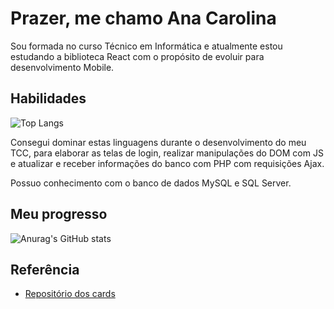 # Prazer, me chamo Ana Carolina

Sou formada no curso Técnico em Informática e atualmente estou estudando a biblioteca React com o propósito de evoluir para desenvolvimento Mobile.

## Habilidades

![Top Langs](https://github-readme-stats.vercel.app/api/top-langs/?username=carolcodestudy&hide_progress=false&title_color=FF00FF&bg_color=000000&text_color=E0FFFF&hide_border=true&locale=pt-br)

Consegui dominar estas linguagens durante o desenvolvimento do meu TCC, para elaborar as telas de login, realizar manipulações do DOM com JS e atualizar e receber informações do banco com PHP com requisições Ajax.

Possuo conhecimento com o banco de dados MySQL e SQL Server.

## Meu progresso

![Anurag's GitHub stats](https://github-readme-stats.vercel.app/api?username=carolcodestudy&theme=dark&show_icons=true&title_color=E0FFFF&text_color=E0FFFF&bg_color=30,FF00FF,000000&icon_color=000000&hide_border=true&locale=pt-br)

## Referência

 - [ Repositório dos cards ](https://github.com/anuraghazra/github-readme-stats/blob/master/readme.md#available-locales)
